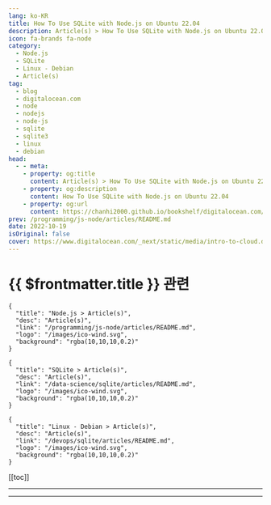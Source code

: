 ```yaml
---
lang: ko-KR
title: How To Use SQLite with Node.js on Ubuntu 22.04
description: Article(s) > How To Use SQLite with Node.js on Ubuntu 22.04
icon: fa-brands fa-node
category: 
  - Node.js
  - SQLite
  - Linux - Debian
  - Article(s)
tag:
  - blog
  - digitalocean.com
  - node
  - nodejs
  - node-js
  - sqlite
  - sqlite3
  - linux
  - debian
head:
  - - meta:
    - property: og:title
      content: Article(s) > How To Use SQLite with Node.js on Ubuntu 22.04
    - property: og:description
      content: How To Use SQLite with Node.js on Ubuntu 22.04
    - property: og:url
      content: https://chanhi2000.github.io/bookshelf/digitalocean.com/how-to-use-sqlite-with-node-js-on-ubuntu-22-04.html
prev: /programming/js-node/articles/README.md
date: 2022-10-19
isOriginal: false
cover: https://www.digitalocean.com/_next/static/media/intro-to-cloud.d49bc5f7.jpeg
---
```


# {{ $frontmatter.title }} 관련

```component VPCard
{
  "title": "Node.js > Article(s)",
  "desc": "Article(s)",
  "link": "/programming/js-node/articles/README.md",
  "logo": "/images/ico-wind.svg",
  "background": "rgba(10,10,10,0.2)"
}
```

```component VPCard
{
  "title": "SQLite > Article(s)",
  "desc": "Article(s)",
  "link": "/data-science/sqlite/articles/README.md",
  "logo": "/images/ico-wind.svg",
  "background": "rgba(10,10,10,0.2)"
}
```

```component VPCard
{
  "title": "Linux - Debian > Article(s)",
  "desc": "Article(s)",
  "link": "/devops/sqlite/articles/README.md",
  "logo": "/images/ico-wind.svg",
  "background": "rgba(10,10,10,0.2)"
}
```

[[toc]]

---

<SiteInfo
  name="How To Use SQLite with Node.js on Ubuntu 22.04 | DigitalOcean"
  desc="In this tutorial, readers will use node-sqlite3 to create a connection with an SQLite database. Next, they’ll create a Node.js app that creates a table and i… "
  url="https://digitalocean.com/community/tutorials/how-to-use-sqlite-with-node-js-on-ubuntu-22-04"
  logo="https://digitalocean.com/_next/static/media/favicon.594d6067.ico"
  preview="https://www.digitalocean.com/_next/static/media/intro-to-cloud.d49bc5f7.jpeg"/>

<!-- TODO: 작성 -->

---

<TagLinks />